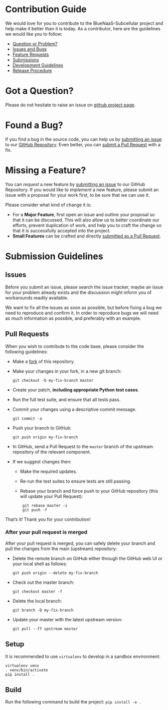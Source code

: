 # Contribution Guide

We would love for you to contribute to the BlueNaaS-Subcellular project and help make it better than it is today.
As a contributor, here are the guidelines we would like you to follow:

- [Question or Problem?](#got-a-question)
- [Issues and Bugs](#found-a-bug)
- [Feature Requests](#missing-a-feature)
- [Submissions](#submission-guidelines)
- [Development Guidelines](#development)
- [Release Procedure](#release)

# Got a Question?

Please do not hesitate to raise an issue on [github project page][github].

# Found a Bug?

If you find a bug in the source code, you can help us by [submitting an issue](#issues)
to our [GitHub Repository][github]. Even better, you can [submit a Pull Request](#pull-requests) with a fix.

# Missing a Feature?

You can _request_ a new feature by [submitting an issue](#issues) to our GitHub Repository.
If you would like to _implement_ a new feature, please submit an issue with a proposal for your
work first, to be sure that we can use it.

Please consider what kind of change it is:

- For a **Major Feature**, first open an issue and outline your proposal so that it can be
  discussed. This will also allow us to better coordinate our efforts, prevent duplication of work,
  and help you to craft the change so that it is successfully accepted into the project.
- **Small Features** can be crafted and directly [submitted as a Pull Request](#pull-requests).

# Submission Guidelines

## Issues

Before you submit an issue, please search the issue tracker, maybe an issue for your problem
already exists and the discussion might inform you of workarounds readily available.

We want to fix all the issues as soon as possible, but before fixing a bug we need to reproduce
and confirm it. In order to reproduce bugs we will need as much information as possible, and
preferably with an example.

## Pull Requests

When you wish to contribute to the code base, please consider the following guidelines:

- Make a [fork](https://guides.github.com/activities/forking/) of this repository.
- Make your changes in your fork, in a new git branch:

  ```shell
  git checkout -b my-fix-branch master
  ```

- Create your patch, **including appropriate Python test cases**.
- Run the full test suite, and ensure that all tests pass.
- Commit your changes using a descriptive commit message.

  ```shell
  git commit -a
  ```

- Push your branch to GitHub:

  ```shell
  git push origin my-fix-branch
  ```

- In GitHub, send a Pull Request to the `master` branch of the upstream repository of the relevant component.
- If we suggest changes then:

  - Make the required updates.
  - Re-run the test suites to ensure tests are still passing.
  - Rebase your branch and force push to your GitHub repository (this will update your Pull Request):

    ```shell
     git rebase master -i
     git push -f
    ```

That’s it! Thank you for your contribution!

### After your pull request is merged

After your pull request is merged, you can safely delete your branch and pull the changes from
the main (upstream) repository:

- Delete the remote branch on GitHub either through the GitHub web UI or your local shell as follows:

  ```shell
  git push origin --delete my-fix-branch
  ```

- Check out the master branch:

  ```shell
  git checkout master -f
  ```

- Delete the local branch:

  ```shell
  git branch -D my-fix-branch
  ```

- Update your master with the latest upstream version:

  ```shell
  git pull --ff upstream master
  ```

[github]: https://github.com/BlueBrain/BlueNaaS-Subcellular


## Setup

It is recommended to use `virtualenv` to develop in a sandbox environment:

```
virtualenv venv
. venv/bin/activate
pip install .
```

## Build

Run the following command to build the project: `pip install -e .`
